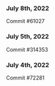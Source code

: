 ### July 8th, 2022

Commit #61027

### July 5th, 2022

Commit #314353


### July 4th, 2022

Commit #72281
